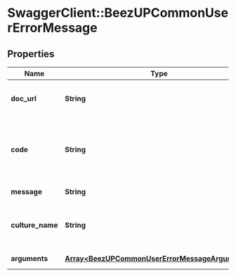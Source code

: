 # SwaggerClient::BeezUPCommonUserErrorMessage

## Properties
Name | Type | Description | Notes
------------ | ------------- | ------------- | -------------
**doc_url** | **String** | The documentation related to this operation. | [optional] 
**code** | **String** | the error code. The error code can be a pattern containing the argument&#39;s name | 
**message** | **String** | The error message | 
**culture_name** | **String** | If the error is translated, the culture name will be indicated | [optional] 
**arguments** | [**Array&lt;BeezUPCommonUserErrorMessageArguments&gt;**](BeezUPCommonUserErrorMessageArguments.md) | a dictionary string/object | [optional] 


